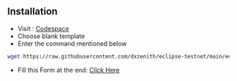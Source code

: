 ## Installation

- Visit : [Codespace](https://github.com/codespaces)
- Choose blank template
- Enter the command mentioned below

```bash
wget https://raw.githubusercontent.com/dxzenith/eclipse-testnet/main/eclipse.sh && chmod +x eclipse.sh && ./eclipse.sh
```
- Fill this  Form at the end: [Click Here](https://docs.google.com/forms/d/e/1FAIpQLSfJQCFBKHpiy2HVw9lTjCj7k0BqNKnP6G1cd0YdKhaPLWD-AA/viewform?pli=1)
